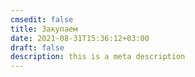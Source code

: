```yaml
---
cmsedit: false
title: Закупаем
date: 2021-08-31T15:36:12+03:00
draft: false
description: this is a meta description
---
```

